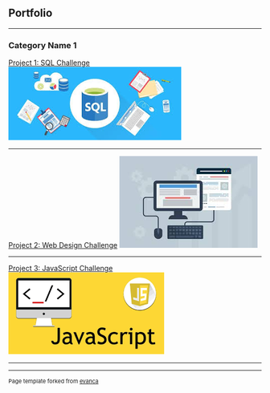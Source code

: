 ## Portfolio

---

### Category Name 1 

[Project 1: SQL Challenge](/sql-challenge)
<img src="images/sql.jpg?raw=true"/>

---
[Project 2: Web Design Challenge](/web-design-challenge)
<img src="images/web.jpg?raw=true"/>

---
[Project 3: JavaScript Challenge](/javascript-challenge/)
<img src="images/js.png?raw=true"/>


---




---
<p style="font-size:11px">Page template forked from <a href="https://github.com/evanca/quick-portfolio">evanca</a></p>
<!-- Remove above link if you don't want to attibute -->
